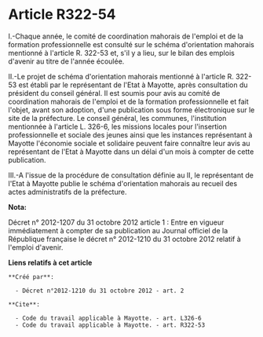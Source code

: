 # Article R322-54

I.-Chaque année, le comité de coordination mahorais de l'emploi et de la formation professionnelle est consulté sur le schéma
d'orientation mahorais mentionné à l'article R. 322-53 et, s'il y a lieu, sur le bilan des emplois d'avenir au titre de
l'année écoulée. 

II.-Le projet de schéma d'orientation mahorais mentionné à l'article R. 322-53 est établi par le représentant de l'Etat à
Mayotte, après consultation du président du conseil général. Il est soumis pour avis au comité de coordination mahorais de
l'emploi et de la formation professionnelle et fait l'objet, avant son adoption, d'une publication sous forme électronique
sur le site de la préfecture. Le conseil général, les communes, l'institution mentionnée à l'article L. 326-6, les missions
locales pour l'insertion professionnelle et sociale des jeunes ainsi que les instances représentant à Mayotte l'économie
sociale et solidaire peuvent faire connaître leur avis au représentant de l'Etat à Mayotte dans un délai d'un mois à compter
de cette publication. 

III.-A l'issue de la procédure de consultation définie au II, le représentant de l'Etat à Mayotte publie le schéma
d'orientation mahorais au recueil des actes administratifs de la préfecture.

**Nota:**

Décret n° 2012-1207 du 31 octobre 2012 article 1 : Entre en vigueur immédiatement à compter de sa publication au Journal
officiel de la République française le décret n° 2012-1210 du 31 octobre 2012 relatif à l'emploi d'avenir.

**Liens relatifs à cet article**

	**Créé par**:

	  - Décret n°2012-1210 du 31 octobre 2012 - art. 2

	**Cite**:

	  - Code du travail applicable à Mayotte. - art. L326-6
	  - Code du travail applicable à Mayotte. - art. R322-53

